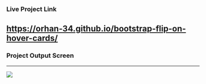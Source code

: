 ### Live Project Link
https://orhan-34.github.io/bootstrap-flip-on-hover-cards/
------


### Project Output Screen
-----
![](https://github.com/Orhan-34/bootstrap-flip-on-hover-cards/assets/74640101/19f57c16-a88f-419a-8a65-08230739eb63)
